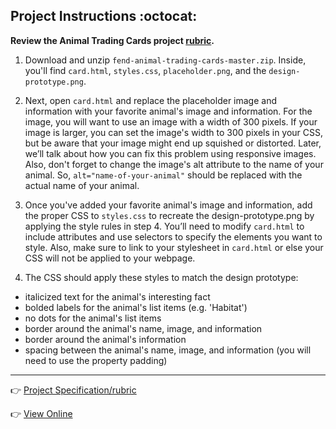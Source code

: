 ## Project Instructions :octocat:
**Review the Animal Trading Cards project [rubric](https://review.udacity.com/#!/rubrics/151/view).**

1. Download and unzip `fend-animal-trading-cards-master.zip`. Inside, you'll find `card.html`, `styles.css`, `placeholder.png`, and the `design-prototype.png`.

2. Next, open `card.html` and replace the placeholder image and information with your favorite animal's image and information. For the image, you will want to use an image with a width of 300 pixels. If your image is larger, you can set the image's width to 300 pixels in your CSS, but be aware that your image might end up squished or distorted. Later, we’ll talk about how you can fix this problem using responsive images. Also, don't forget to change the image's alt attribute to the name of your animal. So, `alt="name-of-your-animal"` should be replaced with the actual name of your animal.

3. Once you've added your favorite animal's image and information, add the proper CSS to `styles.css` to recreate the design-prototype.png by applying the style rules in step 4. You’ll need to modify `card.html` to include attributes and use selectors to specify the elements you want to style. Also, make sure to link to your stylesheet in `card.html` or else your CSS will not be applied to your webpage.

4. The CSS should apply these styles to match the design prototype:

  - italicized text for the animal's interesting fact
  - bolded labels for the animal's list items (e.g. 'Habitat')
  - no dots for the animal's list items
  - border around the animal's name, image, and information
  - border around the animal's information
  - spacing between the animal's name, image, and information (you will need to use the property padding)
  
  -----------

:point_right: [Project Specification/rubric](https://review.udacity.com/#!/rubrics/151/view)

:point_right: [View Online](https://jtrfs.github.io/animal-trading-card/)
